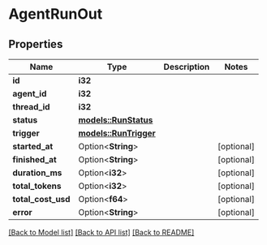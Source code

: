 # AgentRunOut

## Properties

Name | Type | Description | Notes
------------ | ------------- | ------------- | -------------
**id** | **i32** |  | 
**agent_id** | **i32** |  | 
**thread_id** | **i32** |  | 
**status** | [**models::RunStatus**](RunStatus.md) |  | 
**trigger** | [**models::RunTrigger**](RunTrigger.md) |  | 
**started_at** | Option<**String**> |  | [optional]
**finished_at** | Option<**String**> |  | [optional]
**duration_ms** | Option<**i32**> |  | [optional]
**total_tokens** | Option<**i32**> |  | [optional]
**total_cost_usd** | Option<**f64**> |  | [optional]
**error** | Option<**String**> |  | [optional]

[[Back to Model list]](../README.md#documentation-for-models) [[Back to API list]](../README.md#documentation-for-api-endpoints) [[Back to README]](../README.md)


